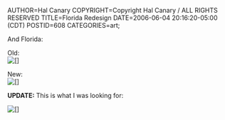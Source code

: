 AUTHOR=Hal Canary
COPYRIGHT=Copyright Hal Canary / ALL RIGHTS RESERVED
TITLE=Florida Redesign
DATE=2006-06-04 20:16:20-05:00 (CDT)
POSTID=608
CATEGORIES=art;

And Florida:

Old:  
![[]](https://halcanary.org/images/Flag_of_Florida.jpg)

New:  
![[]](https://halcanary.org/images/2006-06-04_New_Florida_Flag_3_by_Hal_Canary.jpg)

**UPDATE:** This is what I was looking for:

![[]](https://halcanary.org/images/2006-06-05_New_Florida_Flag_Hal_Canary.jpg)
